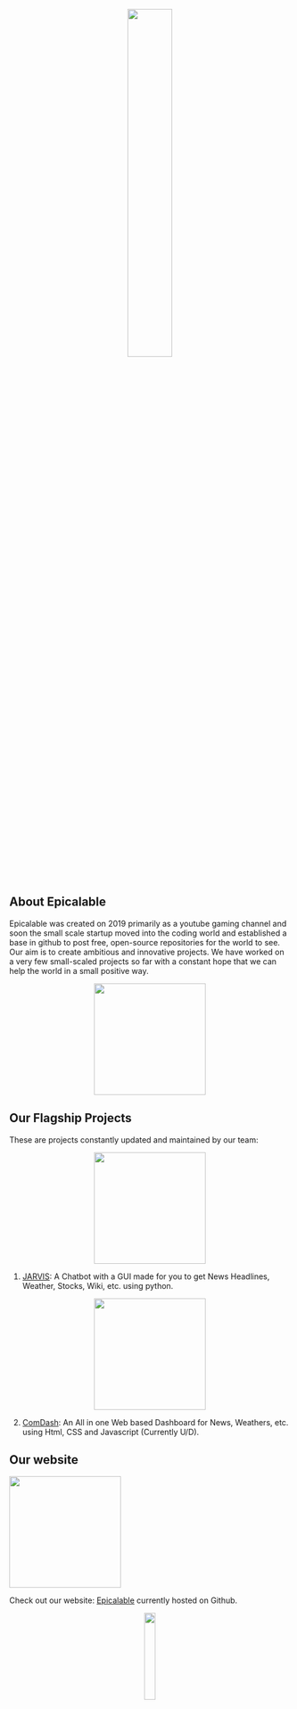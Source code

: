<p align="center">
    <img width="40%" src="https://github.com/Epicalable/epicalable.github.io/assets/119758164/0b5041d9-ab5c-48ef-97fe-294adc76263d"> 
</p>

## About Epicalable
Epicalable was created on 2019 primarily as a youtube gaming channel and soon the small scale startup moved into the coding world and established a base in github to post free, open-source repositories for the world to see. Our aim is to create ambitious and innovative projects. We have worked on a very few small-scaled projects so far with a constant hope that we can help the world in a small positive way.

<p align="center">
    <img width="200" src="https://github.com/Epicalable/.github/assets/69076784/4e6b5cac-375f-471c-9759-2ea9829c2329"> 
</p>


## Our Flagship Projects
These are projects constantly updated and maintained by our team:  

<p align="center">
    <img width="200" src="https://user-images.githubusercontent.com/69076784/180637424-8d2737c9-ead7-4d65-a8e8-a2c36d9474e8.png">
</p>

1. [JARVIS](https://github.com/Epicalable/JARVIS): A Chatbot with a GUI made for you to get News Headlines, Weather, Stocks, Wiki, etc. using python.  

<p align="center">
    <img width="200" src="https://github.com/Epicalable/ComDash/assets/69076784/891da24e-6b44-4702-aa36-e49e9e4e73b8">
</p>

2. [ComDash](https://github.com/Epicalable/ComDash): An All in one Web based Dashboard for News, Weathers, etc. using Html, CSS and Javascript (Currently U/D).    

## Our website
<img width="200" src="https://github.com/Epicalable/.github/assets/69076784/68b7da6b-497c-4cb3-84c4-b0e08895f962">

Check out our website: [Epicalable](https://epicalable.github.io/epicalable.html) currently hosted on Github.

<p align="center">
    <img width="20%" src="https://github.com/Epicalable/epicalable.github.io/assets/119758164/0b5041d9-ab5c-48ef-97fe-294adc76263d"> 
</p>
